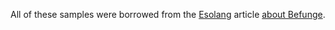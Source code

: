All of these samples were borrowed from the [Esolang](http://esolangs.org/wiki/Main_Page)
article [about Befunge](http://esolangs.org/wiki/Befunge).
